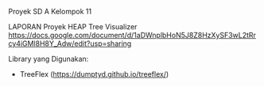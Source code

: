 Proyek SD A Kelompok 11


LAPORAN Proyek HEAP Tree Visualizer 
https://docs.google.com/document/d/1aDWnplbHoN5J8Z8HzXySF3wL2tRrcy4iGMl8H8Y_Adw/edit?usp=sharing

Library yang Digunakan:
- TreeFlex (https://dumptyd.github.io/treeflex/)
